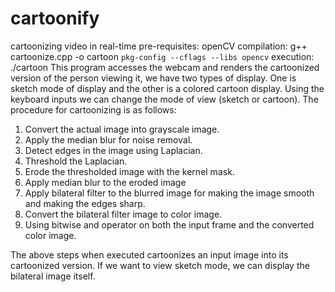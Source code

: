 # cartoonify
cartoonizing video in real-time
pre-requisites: openCV
compilation: g++ cartoonize.cpp -o cartoon `pkg-config --cflags --libs opencv`
execution: ./cartoon
This program accesses the webcam and renders the cartoonized version of the person viewing it, we have two types of display. One is sketch mode of display and the other is a colored cartoon display. Using the keyboard inputs we can change the mode of view (sketch or cartoon).
The procedure for cartoonizing is as follows:
1. Convert the actual image into grayscale image.
2. Apply the median blur for noise removal.
3. Detect edges in the image using Laplacian.
4. Threshold the Laplacian.
5. Erode the thresholded image with the kernel mask.
6. Apply median blur to the eroded image
7. Apply bilateral filter to the blurred image for making the image smooth and making the
edges sharp.
8. Convert the bilateral filter image to color image.
9. Using bitwise and operator on both the input frame and the converted color image.

The above steps when executed cartoonizes an input image into its cartoonized version.
If we want to view sketch mode, we can display the bilateral image itself.
